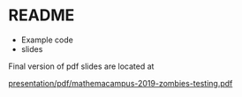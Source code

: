 # README

- Example code
- slides

Final version of pdf slides are located at

[presentation/pdf/mathemacampus-2019-zombies-testing.pdf](presentation/pdf/mathemacampus-2019-zombies-testings.pdf)

